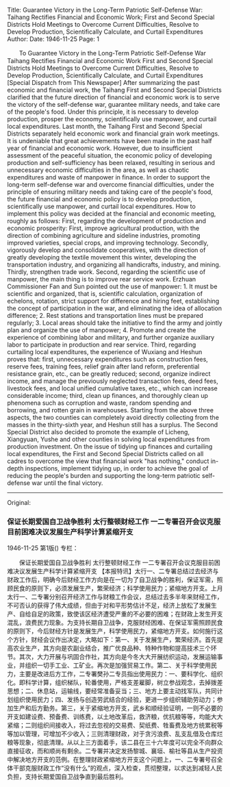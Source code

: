 Title: Guarantee Victory in the Long-Term Patriotic Self-Defense War: Taihang Rectifies Financial and Economic Work; First and Second Special Districts Hold Meetings to Overcome Current Difficulties, Resolve to Develop Production, Scientifically Calculate, and Curtail Expenditures
Author:
Date: 1946-11-25
Page: 1

　　To Guarantee Victory in the Long-Term Patriotic Self-Defense War
    Taihang Rectifies Financial and Economic Work
    First and Second Special Districts Hold Meetings to Overcome Current Difficulties, Resolve to Develop Production, Scientifically Calculate, and Curtail Expenditures
    [Special Dispatch from This Newspaper] After summarizing the past economic and financial work, the Taihang First and Second Special Districts clarified that the future direction of financial and economic work is to serve the victory of the self-defense war, guarantee military needs, and take care of the people's food. Under this principle, it is necessary to develop production, prosper the economy, scientifically use manpower, and curtail local expenditures. Last month, the Taihang First and Second Special Districts separately held economic work and financial grain work meetings. It is undeniable that great achievements have been made in the past half year of financial and economic work. However, due to insufficient assessment of the peaceful situation, the economic policy of developing production and self-sufficiency has been relaxed, resulting in serious and unnecessary economic difficulties in the area, as well as chaotic expenditures and waste of manpower in finance. In order to support the long-term self-defense war and overcome financial difficulties, under the principle of ensuring military needs and taking care of the people's food, the future financial and economic policy is to develop production, scientifically use manpower, and curtail local expenditures. How to implement this policy was decided at the financial and economic meeting, roughly as follows: First, regarding the development of production and economic prosperity: First, improve agricultural production, with the direction of combining agriculture and sideline industries, promoting improved varieties, special crops, and improving technology. Secondly, vigorously develop and consolidate cooperatives, with the direction of greatly developing the textile movement this winter, developing the transportation industry, and organizing all handicrafts, industry, and mining. Thirdly, strengthen trade work. Second, regarding the scientific use of manpower, the main thing is to improve rear service work. Erzhuan Commissioner Fan and Sun pointed out the use of manpower: 1. It must be scientific and organized, that is, scientific calculation, organization of echelons, rotation, strict support for difference and hiring feet, establishing the concept of participation in the war, and eliminating the idea of allocation difference; 2. Rest stations and transportation lines must be prepared regularly; 3. Local areas should take the initiative to find the army and jointly plan and organize the use of manpower; 4. Promote and create the experience of combining labor and military, and further organize auxiliary labor to participate in production and rear service. Third, regarding curtailing local expenditures, the experience of Wuxiang and Heshun proves that: first, unnecessary expenditures such as construction fees, reserve fees, training fees, relief grain after land reform, preferential resistance grain, etc., can be greatly reduced; second, organize indirect income, and manage the previously neglected transaction fees, deed fees, livestock fees, and local unified cumulative taxes, etc., which can increase considerable income; third, clean up finances, and thoroughly clean up phenomena such as corruption and waste, random spending and borrowing, and rotten grain in warehouses. Starting from the above three aspects, the two counties can completely avoid directly collecting from the masses in the thirty-sixth year, and Heshun still has a surplus. The Second Special District also decided to promote the example of Licheng, Xiangyuan, Yushe and other counties in solving local expenditures from production investment. On the issue of tidying up finances and curtailing local expenditures, the First and Second Special Districts called on all cadres to overcome the view that financial work "has nothing," conduct in-depth inspections, implement tidying up, in order to achieve the goal of reducing the people's burden and supporting the long-term patriotic self-defense war until the final victory.



<hr /> 

Original: 


### 保证长期爱国自卫战争胜利  太行整顿财经工作  一二专署召开会议克服目前困难决议发展生产科学计算紧缩开支

1946-11-25
第1版()
专栏：

　　保证长期爱国自卫战争胜利
    太行整顿财经工作
    一二专署召开会议克服目前困难决议发展生产科学计算紧缩开支
    【本报特讯】太行一、二专署总结过去经济与财政工作后，明确今后财经工作方向是在一切为了自卫战争的胜利，保证军需，照顾民食的原则下，必须发展生产，繁荣经济；科学使用民力；紧缩地方开支。上月太行一、二专署分别召开经济工作与财粮工作会议，总结过去多半年来财经工作，不可否认的获得了伟大成绩，但由于对和平形势估计不足，经济上放松了发展生产、自给自足的政策，致使该区经济遭受严重的不必要的困难；在财政上发生开支混乱，浪费民力现象。为支持长期自卫战争，克服财经困难、在保证军需照顾民食的原则下，今后财经方针是发展生产，科学使用民力，紧缩地方开支。如何施行这个方针，财经会议作出决定，大略如下：第一、关于发展生产，繁荣经济。首先提高农业生产，其方向是农副业结合，推广优良品种、特种作物和提高技术三个环节。其次，大力开展与巩固合作社，其方向是今冬大大开展纺织运动，发展运输事业，并组织一切手工业、工矿业。再次是加强贸易工作。第二、关于科学使用民力，主要是改进后方工作，二专署樊孙二专员指出使用民力：一、要科学化、组织化。即科学计算，组织梯队，轮番使用，严格支差雇脚，树立参战观念，去掉拨差思想；二、休息站，运输线，要经常准备妥当；三、地方上要主动找军队，共同计划组织使用民力；四、发扬与创造劳武结合的经验，更进一步组织辅助劳动力；参加生产和后方勤务。第三，关于紧缩地方开支，武乡和顺经验证明，一则不必要的开支如建设费、预备费、训练费，以土地改革后，救济粮，优抗粮等等，均能大大紧缩；二则组织间接收入，将过去忽视的交易费、契纸费、牲畜费及地方统累税等等加以管理，可增加不少收入；三则清理财政，对于贪污浪费、乱支乱借及仓库烂粮等现象，彻底清理。从以上三方面着手，该二县在三十六年度可以完全不向群众直接征收，而和顺尚有剩余。二专署并决定发扬黎城、襄垣、榆社等县从生产投资中解决地方开支的范例。在整理财政紧缩地方开支这个问题上，一、二专署号召全体干部克服财政工作“没有什么”的观点，深入检查，贯彻整理，以求达到减轻人民负担，支持长期爱国自卫战争直到最后胜利。
